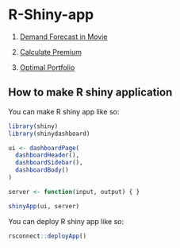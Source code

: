 # R-Shiny-app

1. [Demand Forecast in Movie](https://bominkim.shinyapps.io/movie/)

2. [Calculate Premium](https://bominkim.shinyapps.io/insurance/)

3. [Optimal Portfolio](https://bominkim.shinyapps.io/optimalportfolio/)


## How to make R shiny application
You can make R shiny app like so:
``` r
library(shiny)
library(shinydashboard)

ui <- dashboardPage(
  dashboardHeader(),
  dashboardSidebar(),
  dashboardBody()
)

server <- function(input, output) { }

shinyApp(ui, server)
```

You can deploy R shiny app like so:
``` r
rsconnect::deployApp()
```
